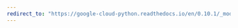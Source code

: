 ```yaml
---
redirect_to: "https://google-cloud-python.readthedocs.io/en/0.10.1/_modules/gcloud/pubsub/message.html"
---
```

